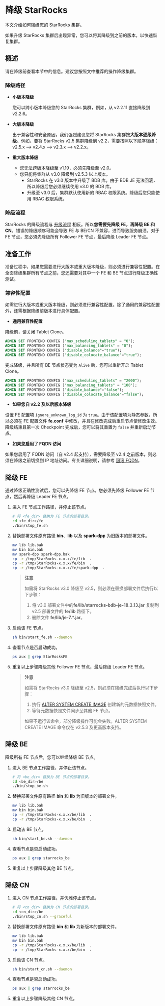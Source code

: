 # 降级 StarRocks

本文介绍如何降级您的 StarRocks 集群。

如果升级 StarRocks 集群后出现异常，您可以将其降级到之前的版本，以快速恢复集群。

## 概述

请在降级前查看本节中的信息。建议您按照文中推荐的操作降级集群。

### 降级路径

- **小版本降级**

  您可以跨小版本降级您的 StarRocks 集群，例如，从 v2.2.11 直接降级到 v2.2.6。

- **大版本降级**

  出于兼容性和安全原因，我们强烈建议您将 StarRocks 集群按**大版本逐级降级**。例如，要将 StarRocks v2.5 集群降级到 v2.2，需要按照以下顺序降级：v2.5.x --> v2.4.x --> v2.3.x --> v2.2.x。

- **重大版本降级**

  - 您无法跨版本降级至 v1.19，必须先降级至 v2.0。
  - 您只能将集群从 v3.0 降级到 v2.5.3 以上版本。
    - StarRocks 在 v3.0 版本中升级了 BDB 库。由于 BDB JE 无法回滚，所以降级后您必须继续使用 v3.0 的 BDB 库。
    - 升级至 v3.0 后，集群默认使用新的 RBAC 权限系统。降级后您只能使用 RBAC 权限系统。

### 降级流程

StarRocks 的降级流程与 [升级流程](../deployment/upgrade.md#升级流程) 相反。所以**您需要先降级 FE，再降级 BE 和CN**。错误的降级顺序可能会导致 FE 与 BE/CN 不兼容，进而导致服务崩溃。对于 FE 节点，您必须先降级所有 Follower FE 节点，最后降级 Leader FE 节点。

## 准备工作

准备过程中，如果您需要进行大版本或重大版本降级，则必须进行兼容性配置。在全面降级集群所有节点之前，您还需要对其中一个 FE 和 BE 节点进行降级正确性测试。

### 兼容性配置

如需进行大版本或重大版本降级，则必须进行兼容性配置。除了通用的兼容性配置外，还需根据降级前版本进行具体配置。

- **通用兼容性配置**

降级前，请关闭 Tablet Clone。

```SQL
ADMIN SET FRONTEND CONFIG ("max_scheduling_tablets" = "0");
ADMIN SET FRONTEND CONFIG ("max_balancing_tablets" = "0");
ADMIN SET FRONTEND CONFIG ("disable_balance"="true");
ADMIN SET FRONTEND CONFIG ("disable_colocate_balance"="true");
```

完成降级，并且所有 BE 节点状态变为 `Alive` 后，您可以重新开启 Tablet Clone。

```SQL
ADMIN SET FRONTEND CONFIG ("max_scheduling_tablets" = "2000");
ADMIN SET FRONTEND CONFIG ("max_balancing_tablets" = "100");
ADMIN SET FRONTEND CONFIG ("disable_balance"="false");
ADMIN SET FRONTEND CONFIG ("disable_colocate_balance"="false");
```

- **如果您自 v2.2 及以后版本降级**

设置 FE 配置项 `ignore_unknown_log_id` 为 `true`。由于该配置项为静态参数，所以必须在 FE 配置文件 **fe.conf** 中修改，并且在修改完成后重启节点使修改生效。降级结束且第一次 Checkpoint 完成后，您可以将其重置为 `false` 并重新启动节点。

- **如果您启用了 FQDN 访问**

如果您启用了 FQDN 访问（自 v2.4 起支持），需要降级至 v2.4 之前版本，则必须在降级之前切换到 IP 地址访问。有关详细说明，请参考 [回滚 FQDN](../administration/enable_fqdn.md#回滚)。

## 降级 FE

通过降级正确性测试后，您可以先降级 FE 节点。您必须先降级 Follower FE 节点，然后再降级 Leader FE 节点。

1. 进入 FE 节点工作路径，并停止该节点。

   ```Bash
   # 将 <fe_dir> 替换为 FE 节点的部署目录。
   cd <fe_dir>/fe
   ./bin/stop_fe.sh
   ```

2. 替换部署文件原有路径 **bin**、**lib** 以及 **spark-dpp** 为旧版本的部署文件。

   ```Bash
   mv lib lib.bak 
   mv bin bin.bak
   mv spark-dpp spark-dpp.bak
   cp -r /tmp/StarRocks-x.x.x/fe/lib  .   
   cp -r /tmp/StarRocks-x.x.x/fe/bin  .
   cp -r /tmp/StarRocks-x.x.x/fe/spark-dpp  .
   ```

   > **注意**
   >
   > 如需将 StarRocks v3.0 降级至 v2.5，则必须在替换部署文件后执行以下步骤：
   >
   > 1. 将 v3.0 部署文件中的**fe/lib/starrocks-bdb-je-18.3.13.jar** 复制到 v2.5 部署文件的 **fe/lib** 路径下。
   > 2. 删除文件 **fe/lib/je-7.\*.jar**。

3. 启动该 FE 节点。

   ```Bash
   sh bin/start_fe.sh --daemon
   ```

4. 查看节点是否启动成功。

   ```Bash
   ps aux | grep StarRocksFE
   ```

5. 重复以上步骤降级其他 Follower FE 节点，最后降级 Leader FE 节点。

   > **注意**
   >
   > 如需将 StarRocks v3.0 降级至 v2.5，则必须在降级完成后执行以下步骤：
   >
   > 1. 执行 [ALTER SYSTEM CREATE IMAGE](../sql-reference/sql-statements/Administration/ALTER%20SYSTEM.md) 创建新的元数据快照文件。
   > 2. 等待元数据快照文件同步至其他 FE 节点。
   >
   > 如果不运行该命令，部分降级操作可能会失败。ALTER SYSTEM CREATE IMAGE 命令仅在 v2.5.3 及更高版本支持。

## 降级 BE

降级所有 FE 节点后，您可以继续降级 BE 节点。

1. 进入 BE 节点工作路径，并停止该节点。

   ```Bash
   # 将 <be_dir> 替换为 BE 节点的部署目录。
   cd <be_dir>/be
   ./bin/stop_be.sh
   ```

2. 替换部署文件原有路径 **bin** 和 **lib** 为旧版本的部署文件。

   ```Bash
   mv lib lib.bak 
   mv bin bin.bak
   cp -r /tmp/StarRocks-x.x.x/be/lib  .
   cp -r /tmp/StarRocks-x.x.x/be/bin  .
   ```

3. 启动该 BE 节点。

   ```Bash
   sh bin/start_be.sh --daemon
   ```

4. 查看节点是否启动成功。

   ```Bash
   ps aux | grep starrocks_be
   ```

5. 重复以上步骤降级其他 BE 节点。

## 降级 CN

1. 进入 CN 节点工作路径，并优雅停止该节点。

   ```Bash
   # 将 <cn_dir> 替换为 CN 节点的部署目录。
   cd <cn_dir>/be
   ./bin/stop_cn.sh --graceful
   ```

2. 替换部署文件原有路径 **bin** 和 **lib** 为新版本的部署文件。

   ```Bash
   mv lib lib.bak 
   mv bin bin.bak
   cp -r /tmp/StarRocks-x.x.x/be/lib  .
   cp -r /tmp/StarRocks-x.x.x/be/bin  .
   ```

3. 启动该 CN 节点。

   ```Bash
   sh bin/start_cn.sh --daemon
   ```

4. 查看节点是否启动成功。

   ```Bash
   ps aux | grep starrocks_be
   ```

5. 重复以上步骤降级其他 CN 节点。
